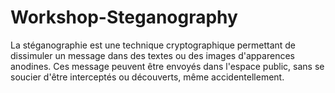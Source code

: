 # Workshop-Steganography

La stéganographie est une technique cryptographique permettant de dissimuler un message dans des textes ou des images d'apparences anodines. Ces message peuvent être envoyés dans l'espace public, sans se soucier d'être interceptés ou découverts, même accidentellement.

